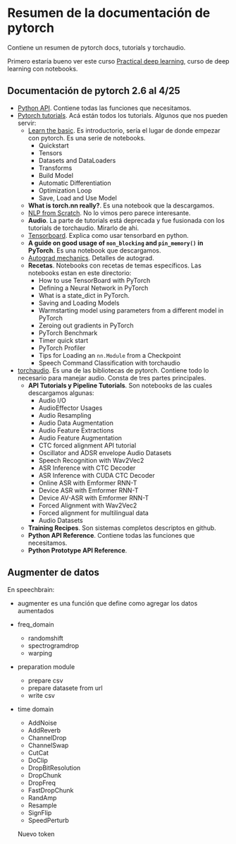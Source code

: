 <link href="/home/cestien/memoria/template/nota_template/miestilo.css" rel="stylesheet"></link>

# Resumen de la documentación de pytorch
Contiene un resumen de pytorch docs, tutorials y torchaudio. 

Primero estaría bueno ver este curso [Practical deep learning](https://course.fast.ai/), curso de deep learning con notebooks.

## Documentación de pytorch 2.6 al 4/25  
  - [Python API](https://pytorch.org/docs/stable/index.html). Contiene todas las funciones que necesitamos. 
  - [Pytorch tutorials](https://pytorch.org/tutorials/). Acá están todos los tutorials. Algunos que nos pueden servir:
    - [Learn the basic](https://pytorch.org/tutorials/beginner/basics/intro.html). Es introductorio, sería el lugar de donde empezar con pytorch. Es una serie de notebooks.    
      - Quickstart
      - Tensors
      - Datasets and DataLoaders
      - Transforms
      - Build Model
      - Automatic Differentiation
      - Optimization Loop
      - Save, Load and Use Model
    - **What is torch.nn really?**. Es una notebook que la descargamos.
    - [NLP from Scratch](https://pytorch.org/tutorials/intermediate/nlp_from_scratch_index.html). No lo vimos pero parece interesante.
    - **Audio**. La parte de tutorials está deprecada y fue fusionada con los tutorials de torchaudio. Mirarlo de ahi.
    - [Tensorboard](https://pytorch.org/tutorials/intermediate/tensorboard_tutorial.html). Explica como usar tensorbard en python.
    - **A guide on good usage of `non_blocking` and `pin_memory()` in PyTorch**. Es una notebook que descargamos.
    - [Autograd mechanics](https://pytorch.org/docs/stable/notes/autograd.html). Detalles de autograd.
    - **Recetas**. Notebooks con recetas de temas específicos. Las notebooks estan en este directorio:
      - How to use TensorBoard with PyTorch
      - Defining a Neural Network in PyTorch
      - What is a state_dict in PyTorch.
      - Saving and Loading Models
      - Warmstarting model using parameters from a different model in PyTorch
      - Zeroing out gradients in PyTorch
      - PyTorch Benchmark
      - Timer quick start
      - PyTorch Profiler
      - Tips for Loading an `nn.Module` from a Checkpoint
      - Speech Command Classification with torchaudio
- [torchaudio](https://pytorch.org/audio/stable/). Es una de las bibliotecas de pytorch. Contiene todo lo necesario para manejar audio. Consta de tres partes principales.
  - **API Tutorials y Pipeline Tutorials**. Son notebooks de las cuales descargamos algunas:
    - Audio I/O
    - AudioEffector Usages
    - Audio Resampling
    - Audio Data Augmentation
    - Audio Feature Extractions
    - Audio Feature Augmentation
    - CTC forced alignment API tutorial
    - Oscillator and ADSR envelope Audio Datasets
    - Speech Recognition with Wav2Vec2
    - ASR Inference with CTC Decoder
    - ASR Inference with CUDA CTC Decoder
    - Online ASR with Emformer RNN-T
    - Device ASR with Emformer RNN-T
    - Device AV-ASR with Emformer RNN-T
    - Forced Alignment with Wav2Vec2
    - Forced alignment for multilingual data
    - Audio Datasets
  - **Training Recipes**. Son sistemas completos descriptos en github.
  - **Python API Reference**. Contiene todas las funciones que necesitamos.
  - **Python Prototype API Reference**.

## Augmenter de datos
En speechbrain:
  - augmenter es una función que define como agregar los datos aumentados
  - freq_domain
    - randomshift
    - spectrogramdrop
    - warping
  - preparation module
    - prepare csv
    - prepare datasete from url
    - write csv
  - time domain
    - AddNoise
    - AddReverb
    - ChannelDrop
    - ChannelSwap
    - CutCat
    - DoClip
    - DropBitResolution
    - DropChunk
    - DropFreq
    - FastDropChunk
    - RandAmp
    - Resample
    - SignFlip
    - SpeedPerturb


    Nuevo token
    